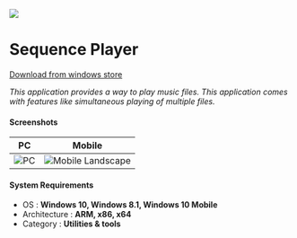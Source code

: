 ![](https://store-images.s-microsoft.com/image/apps.947.9007199266819048.0d956b7b-b2ba-4956-8c18-86c8319a58a9.ce231fc8-8234-42d8-b8be-2dda8423a732?w=180&h=180&q=60)
# Sequence Player

[Download from windows store](https://www.microsoft.com/en-us/store/p/sequence-player/9wzdncrcsk8c)

*This application provides a way to play music files. This application comes with features like simultaneous playing of multiple files.*

#### Screenshots

| PC | Mobile |
| -------- | -------- |
| ![PC](https://store-images.s-microsoft.com/image/apps.12440.9007199266819048.af867bfb-7cac-458c-8109-654fb6c3c544.3cf2fe9e-91e4-4970-a184-80ea894d20ae?w=1399&h=787&q=60)     | ![Mobile Landscape](https://store-images.s-microsoft.com/image/apps.50176.9007199266819048.1036b818-6246-4b51-89b5-0ed912a820ea.a6ce2a8b-b7ef-41f2-af51-344589736837?w=1399&h=787&q=60)     |



#### System Requirements

* OS :	**Windows 10, Windows 8.1, Windows 10 Mobile**
* Architecture :	**ARM, x86, x64**
* Category :  **Utilities & tools**



